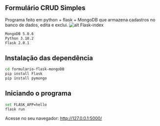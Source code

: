 ## Formulário CRUD Simples 

Programa feito em python + flask + MongoDB que armazena cadastros no banco de dados, edita e exclui.
![alt Flask-index ](https://i.imgur.com/ezTloWT.png)

```sh
MongoDB 5.0.6
Python 3.10.2
Flask 2.0.1
```

## Instalação das dependência

```sh
cd formulario-flask-mongoDB
pip install Flask
pip install pymongo
```

## Iniciando o programa

```sh
set FLASK_APP=hello
flask run
```
Acesse no seu navegador: http://127.0.0.1:5000/

